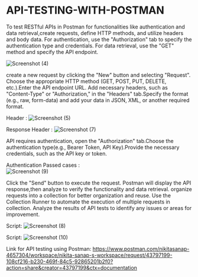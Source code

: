 # API-TESTING-WITH-POSTMAN

To test RESTful APIs in Postman for functionalities like authentication and data retrieval,create requests, define HTTP methods, and utilize headers and body data. For authentication, use the "Authorization" tab to specify the authentication type and credentials. For data retrieval, use the "GET" method and specify the API endpoint. 

![Screenshot (4)](https://github.com/user-attachments/assets/9daf903c-193a-4283-9d93-2cb0a5a54c77)

create a new request by clicking the "New" button and selecting "Request". 
Choose the appropriate HTTP method (GET, POST, PUT, DELETE, etc.).Enter the API endpoint URL.
Add necessary headers, such as "Content-Type" or "Authorization," in the "Headers" tab.Specify the format (e.g., raw, form-data) and add your data in JSON, XML, or another required format. 

Header : 
![Screenshot (5)](https://github.com/user-attachments/assets/8cb4b91e-9e73-4920-a1d6-ac91bc57592c)

Response Header : 
![Screenshot (7)](https://github.com/user-attachments/assets/ce852f04-f8cb-4e1a-a51d-d27013f26da8)

API requires authentication, open the "Authorization" tab.Choose the authentication type(e.g., Bearer Token, API Key).Provide the necessary credentials, such as the API key or token. 

Authentication Passed cases :  
![Screenshot (9)](https://github.com/user-attachments/assets/d8e83cb8-015f-4d86-b5b4-4d4fbb1cc510)

Click the "Send" button to execute the request. Postman will display the API response,then analyze to verify the functionality and data retrieval. organize requests into a collection for better organization and reuse. Use the Collection Runner to automate the execution of multiple requests in collection. Analyze the results of API tests to identify any issues or areas for improvement. 


Script:
![Screenshot (8)](https://github.com/user-attachments/assets/88e09b30-bb47-4df0-8af7-5414564540ca)

Script: 
![Screenshot (10)](https://github.com/user-attachments/assets/264a2bc0-934f-4c82-9c44-7ca6ea72cdb8)

Link for API testing using Postman: https://www.postman.com/nikitasanap-4657304/workspace/nikita-sanap-s-workspace/request/43797199-108cf216-b230-469f-84c5-92865201b2f0?action=share&creator=43797199&ctx=documentation
